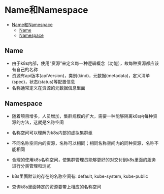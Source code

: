 # Name和Namespace

<!-- TOC -->

- [Name和Namespace](#name%e5%92%8cnamespace)
  - [Name](#name)
  - [Namespace](#namespace)

<!-- /TOC -->

## Name

* 由于k8s内部，使用“资源”来定义每一种逻辑概念（功能），故每种资源都应该有自己的名称
* 资源有api版本(apiVersion)，类别(kind)，元数据(metadata)，定义清单(spec)，状态(status)等配置信息
* 名称通常定义在资源的元数据信息里面



## Namespace

* 随着项目增多，人员增加，集群规模的扩大，需要一种能够隔离k8s内每种资源的方法，这就是名称空间

* 名称空间可以理解为k8s内部的虚拟集群组

* 不同名称空间内的资源，名称可以相同；相同名称空间内的同种资源，名称不能相同

* 合理的使用k8s名称空间，使集群管理员能够更好的对交付到k8s里面的服务进行分类管理和浏览

* k8s里面默认的存在的名称空间有: default, kube-system, kube-public

* 查询k8s里面特定的资源要带上相应的名称空间

  

